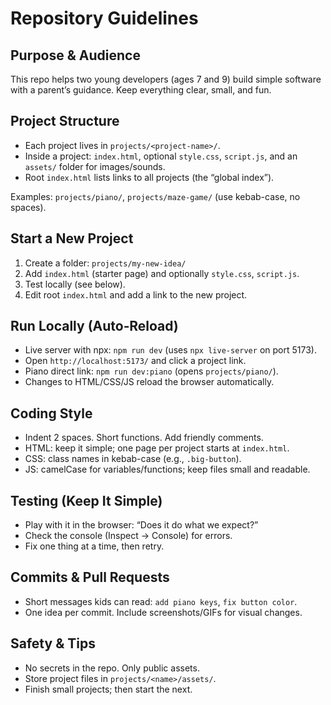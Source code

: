 # Repository Guidelines

## Purpose & Audience
This repo helps two young developers (ages 7 and 9) build simple software with a parent’s guidance. Keep everything clear, small, and fun.

## Project Structure
- Each project lives in `projects/<project-name>/`.
- Inside a project: `index.html`, optional `style.css`, `script.js`, and an `assets/` folder for images/sounds.
- Root `index.html` lists links to all projects (the “global index”).

Examples: `projects/piano/`, `projects/maze-game/` (use kebab-case, no spaces).

## Start a New Project
1) Create a folder: `projects/my-new-idea/`
2) Add `index.html` (starter page) and optionally `style.css`, `script.js`.
3) Test locally (see below).
4) Edit root `index.html` and add a link to the new project.

## Run Locally (Auto‑Reload)
- Live server with npx: `npm run dev` (uses `npx live-server` on port 5173).
- Open `http://localhost:5173/` and click a project link.
- Piano direct link: `npm run dev:piano` (opens `projects/piano/`).
- Changes to HTML/CSS/JS reload the browser automatically.

## Coding Style
- Indent 2 spaces. Short functions. Add friendly comments.
- HTML: keep it simple; one page per project starts at `index.html`.
- CSS: class names in kebab-case (e.g., `.big-button`).
- JS: camelCase for variables/functions; keep files small and readable.

## Testing (Keep It Simple)
- Play with it in the browser: “Does it do what we expect?”
- Check the console (Inspect → Console) for errors.
- Fix one thing at a time, then retry.

## Commits & Pull Requests
- Short messages kids can read: `add piano keys`, `fix button color`.
- One idea per commit. Include screenshots/GIFs for visual changes.

## Safety & Tips
- No secrets in the repo. Only public assets.
- Store project files in `projects/<name>/assets/`.
- Finish small projects; then start the next.
